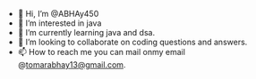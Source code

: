 - 👋 Hi, I’m @ABHAy450
- 👀 I’m interested in java
- 🌱 I’m currently learning java and dsa.
- 💞️ I’m looking to collaborate on coding questions and answers.
- 📫 How to reach me you can mail onmy email @tomarabhay13@gmail.com.

<!---
ABHAY450/ABHAY450 is a ✨ special ✨ repository because its `README.md` (this file) appears on your GitHub profile.
You can click the Preview link to take a look at your changes.
--->
